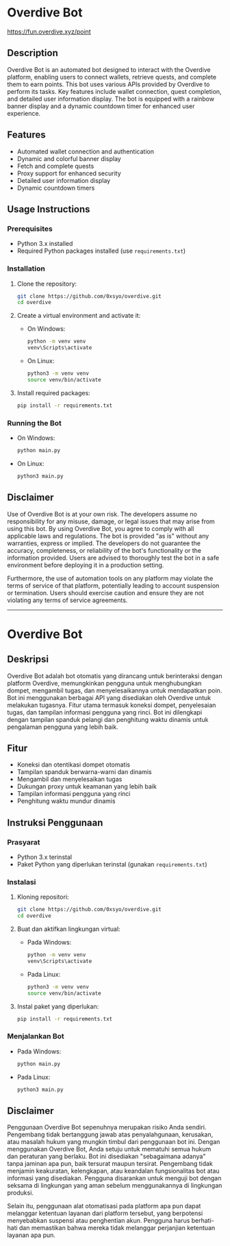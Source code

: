 # Overdive Bot
https://fun.overdive.xyz/point
## Description
Overdive Bot is an automated bot designed to interact with the Overdive platform, enabling users to connect wallets, retrieve quests, and complete them to earn points. This bot uses various APIs provided by Overdive to perform its tasks. Key features include wallet connection, quest completion, and detailed user information display. The bot is equipped with a rainbow banner display and a dynamic countdown timer for enhanced user experience.

## Features
- Automated wallet connection and authentication
- Dynamic and colorful banner display
- Fetch and complete quests
- Proxy support for enhanced security
- Detailed user information display
- Dynamic countdown timers

## Usage Instructions
### Prerequisites
- Python 3.x installed
- Required Python packages installed (use `requirements.txt`)

### Installation
1. Clone the repository:
    ```bash
    git clone https://github.com/0xsyo/overdive.git
    cd overdive
    ```

2. Create a virtual environment and activate it:
    - On Windows:
        ```bash
        python -m venv venv
        venv\Scripts\activate
        ```
    - On Linux:
        ```bash
        python3 -m venv venv
        source venv/bin/activate
        ```

3. Install required packages:
    ```bash
    pip install -r requirements.txt
    ```

### Running the Bot
- On Windows:
    ```bash
    python main.py
    ```
- On Linux:
    ```bash
    python3 main.py
    ```

## Disclaimer
Use of Overdive Bot is at your own risk. The developers assume no responsibility for any misuse, damage, or legal issues that may arise from using this bot. By using Overdive Bot, you agree to comply with all applicable laws and regulations. The bot is provided "as is" without any warranties, express or implied. The developers do not guarantee the accuracy, completeness, or reliability of the bot's functionality or the information provided. Users are advised to thoroughly test the bot in a safe environment before deploying it in a production setting. 

Furthermore, the use of automation tools on any platform may violate the terms of service of that platform, potentially leading to account suspension or termination. Users should exercise caution and ensure they are not violating any terms of service agreements.

---

# Overdive Bot

## Deskripsi
Overdive Bot adalah bot otomatis yang dirancang untuk berinteraksi dengan platform Overdive, memungkinkan pengguna untuk menghubungkan dompet, mengambil tugas, dan menyelesaikannya untuk mendapatkan poin. Bot ini menggunakan berbagai API yang disediakan oleh Overdive untuk melakukan tugasnya. Fitur utama termasuk koneksi dompet, penyelesaian tugas, dan tampilan informasi pengguna yang rinci. Bot ini dilengkapi dengan tampilan spanduk pelangi dan penghitung waktu dinamis untuk pengalaman pengguna yang lebih baik.

## Fitur
- Koneksi dan otentikasi dompet otomatis
- Tampilan spanduk berwarna-warni dan dinamis
- Mengambil dan menyelesaikan tugas
- Dukungan proxy untuk keamanan yang lebih baik
- Tampilan informasi pengguna yang rinci
- Penghitung waktu mundur dinamis

## Instruksi Penggunaan
### Prasyarat
- Python 3.x terinstal
- Paket Python yang diperlukan terinstal (gunakan `requirements.txt`)

### Instalasi
1. Kloning repositori:
    ```bash
    git clone https://github.com/0xsyo/overdive.git
    cd overdive
    ```

2. Buat dan aktifkan lingkungan virtual:
    - Pada Windows:
        ```bash
        python -m venv venv
        venv\Scripts\activate
        ```
    - Pada Linux:
        ```bash
        python3 -m venv venv
        source venv/bin/activate
        ```

3. Instal paket yang diperlukan:
    ```bash
    pip install -r requirements.txt
    ```

### Menjalankan Bot
- Pada Windows:
    ```bash
    python main.py
    ```
- Pada Linux:
    ```bash
    python3 main.py
    ```

## Disclaimer
Penggunaan Overdive Bot sepenuhnya merupakan risiko Anda sendiri. Pengembang tidak bertanggung jawab atas penyalahgunaan, kerusakan, atau masalah hukum yang mungkin timbul dari penggunaan bot ini. Dengan menggunakan Overdive Bot, Anda setuju untuk mematuhi semua hukum dan peraturan yang berlaku. Bot ini disediakan "sebagaimana adanya" tanpa jaminan apa pun, baik tersurat maupun tersirat. Pengembang tidak menjamin keakuratan, kelengkapan, atau keandalan fungsionalitas bot atau informasi yang disediakan. Pengguna disarankan untuk menguji bot dengan seksama di lingkungan yang aman sebelum menggunakannya di lingkungan produksi.

Selain itu, penggunaan alat otomatisasi pada platform apa pun dapat melanggar ketentuan layanan dari platform tersebut, yang berpotensi menyebabkan suspensi atau penghentian akun. Pengguna harus berhati-hati dan memastikan bahwa mereka tidak melanggar perjanjian ketentuan layanan apa pun.
